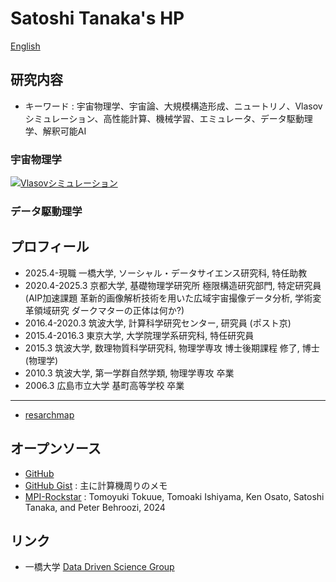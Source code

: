 # Satoshi Tanaka's HP

[English](./index_en.html)

## 研究内容

- キーワード : 宇宙物理学、宇宙論、大規模構造形成、ニュートリノ、Vlasovシミュレーション、高性能計算、機械学習、エミュレータ、データ駆動理学、解釈可能AI

### 宇宙物理学

[![Vlasovシミュレーション](http://img.youtube.com/vi/Hwy11sb31S0/0.jpg)](<https://youtu.be/Hwy11sb31S0?si=jMZDeFdhfngMuN6O>)

### データ駆動理学


## プロフィール

- 2025.4-現職 一橋大学, ソーシャル・データサイエンス研究科, 特任助教
- 2020.4-2025.3 京都大学, 基礎物理学研究所 極限構造研究部門, 特定研究員
              (AIP加速課題 革新的画像解析技術を用いた広域宇宙撮像データ分析, 学術変革領域研究 ダークマターの正体は何か?)
- 2016.4-2020.3 筑波大学, 計算科学研究センター, 研究員 (ポスト京)
- 2015.4-2016.3 東京大学, 大学院理学系研究科, 特任研究員
- 2015.3 筑波大学, 数理物質科学研究科, 物理学専攻 博士後期課程 修了, 博士(物理学)
- 2010.3 筑波大学, 第一学群自然学類, 物理学専攻 卒業
- 2006.3 広島市立大学 基町高等学校 卒業

---

- [resarchmap](<https://researchmap.jp/satoshi.tanaka>)


## オープンソース

- [GitHub](<https://github.com/stanaka2>)
- [GitHub Gist](<https://gist.github.com/stanaka2>) : 主に計算機周りのメモ
- [MPI-Rockstar](<https://github.com/Tomoaki-Ishiyama/mpi-rockstar>) : Tomoyuki Tokuue, Tomoaki Ishiyama, Ken Osato, Satoshi Tanaka, and Peter Behroozi, 2024


## リンク

- 一橋大学 [Data Driven Science Group](<https://mototakelab.github.io/>)
